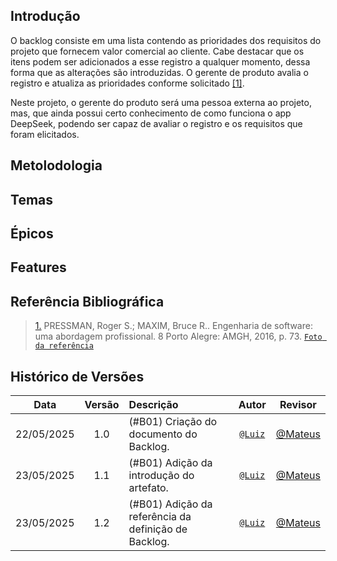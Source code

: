 ## Introdução

O backlog consiste em uma lista contendo as prioridades dos requisitos do projeto que fornecem valor comercial ao cliente. Cabe destacar que os itens podem ser adicionados a esse registro a qualquer momento, dessa forma que as alterações são introduzidas. O gerente de produto avalia o registro e atualiza as prioridades conforme solicitado <a id="anchor_1" href="#REF1">[1]</a>.

Neste projeto, o gerente do produto será uma pessoa externa ao projeto, mas, que ainda possui certo conhecimento de como funciona o app DeepSeek, podendo ser capaz de avaliar o registro e os requisitos que foram elicitados.

## Metolodologia

## Temas

## Épicos

## Features

## Referência Bibliográfica

>  <a id="REF1" href="#anchor_1">1.</a> PRESSMAN, Roger S.; MAXIM, Bruce R.. Engenharia de software: uma abordagem profissional. 8 Porto Alegre: AMGH, 2016, p. 73. [`Foto da referência`](../images/backlog/definicao-backlog.png)

## Histórico de Versões

 Data       | Versão | Descrição                                 | Autor                                      | Revisor                                     |
| :--------: | :----: | :---------------------------------------- | :----------------------------------------: | :----------------------------------------: |
| 22/05/2025 |  1.0   | (#B01) Criação do documento do Backlog.| [`@Luiz`](https://github.com/luizfaria1989)   |  [@Mateus](https://github.com/MVConsorte) |
| 23/05/2025 |  1.1   | (#B01) Adição da introdução do artefato.| [`@Luiz`](https://github.com/luizfaria1989)   |  [@Mateus](https://github.com/MVConsorte) |
| 23/05/2025 |  1.2   | (#B01) Adição da referência da definição de Backlog.| [`@Luiz`](https://github.com/luizfaria1989)   |  [@Mateus](https://github.com/MVConsorte) |
